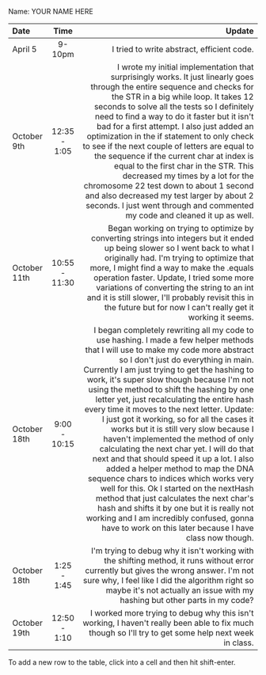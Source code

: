 Name: YOUR NAME HERE

| Date         |     Time      |                                                                                                                                                                                                                                                                                                                                                                                                                                                                                                                                                                                                                                                                                                                                                                                                                                                                                                                                                                          Update |
|:-------------|:-------------:|--------------------------------------------------------------------------------------------------------------------------------------------------------------------------------------------------------------------------------------------------------------------------------------------------------------------------------------------------------------------------------------------------------------------------------------------------------------------------------------------------------------------------------------------------------------------------------------------------------------------------------------------------------------------------------------------------------------------------------------------------------------------------------------------------------------------------------------------------------------------------------------------------------------------------------------------------------------------------------:|
| April 5      |    9-10pm     |                                                                                                                                                                                                                                                                                                                                                                                                                                                                                                                                                                                                                                                                                                                                                                                                                                                                                                                                      I tried to write abstract, efficient code. |
| October 9th  | 12:35 - 1:05  |                                                                                                                                                                                                                                                               I wrote my initial implementation that surprisingly works. It just linearly goes through the entire sequence and checks for the STR in a big while loop. It takes 12 seconds to solve all the tests so I definitely need to find a way to do it faster but it isn't bad for a first attempt. I also just added an optimization in the if statement to only check to see if the next couple of letters are equal to the sequence if the current char at index is equal to the first char in the STR. This decreased my times by a lot for the chromosome 22 test down to about 1 second and also decreased my test larger by about 2 seconds. I just went through and commented my code and cleaned it up as well. |
| October 11th | 10:55 - 11:30 |                                                                                                                                                                                                                                                                                                                                                                                                                                                                                                                                           Began working on trying to optimize by converting strings into integers but it ended up being slower so I went back to what I originally had. I'm trying to optimize that more, I might find a way to make the .equals operation faster. Update, I tried some more variations of converting the string to an int and it is still slower, I'll probably revisit this in the future but for now I can't really get it working it seems. |
| October 18th | 9:00 - 10:15  | I began completely rewriting all my code to use hashing. I made a few helper methods that I will use to make my code more abstract so I don't just do everything in main. Currently I am just trying to get the hashing to work, it's super slow though because I'm not using the method to shift the hashing by one letter yet, just recalculating the entire hash every time it moves to the next letter. Update: I just got it working, so for all the cases it works but it is still very slow because I haven't implemented the method of only calculating the next char yet. I will do that next and that should speed it up a lot. I also added a helper method to map the DNA sequence chars to indices which works very well for this. Ok I started on the nextHash method that just calculates the next char's hash and shifts it by one but it is really not working and I am incredibly confused, gonna have to work on this later because I have class now though. |
| October 18th |  1:25 - 1:45  |                                                                                                                                                                                                                                                                                                                                                                                                                                                                                                                                                                                                                                                                                                          I'm trying to debug why it isn't working with the shifting method, it runs without error currently but gives the wrong answer. I'm not sure why, I feel like I did the algorithm right so maybe it's not actually an issue with my hashing but other parts in my code? |
| October 19th | 12:50 - 1:10  |                                                                                                                                                                                                                                                                                                                                                                                                                                                                                                                                                                                                                                                                                                                                                                                                                            I worked more trying to debug why this isn't working, I haven't really been able to fix much though so I'll try to get some help next week in class. |


To add a new row to the table, click into a cell and then hit shift-enter.